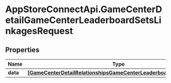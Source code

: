 # AppStoreConnectApi.GameCenterDetailGameCenterLeaderboardSetsLinkagesRequest

## Properties

Name | Type | Description | Notes
------------ | ------------- | ------------- | -------------
**data** | [**[GameCenterDetailRelationshipsGameCenterLeaderboardSetsDataInner]**](GameCenterDetailRelationshipsGameCenterLeaderboardSetsDataInner.md) |  | 


